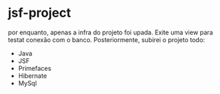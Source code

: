 # jsf-project

por enquanto, apenas a infra do projeto foi upada. Exite uma view para testat conexão com o banco. Posteriormente, subirei o projeto todo:

- Java
- JSF
- Primefaces
- Hibernate
- MySql
